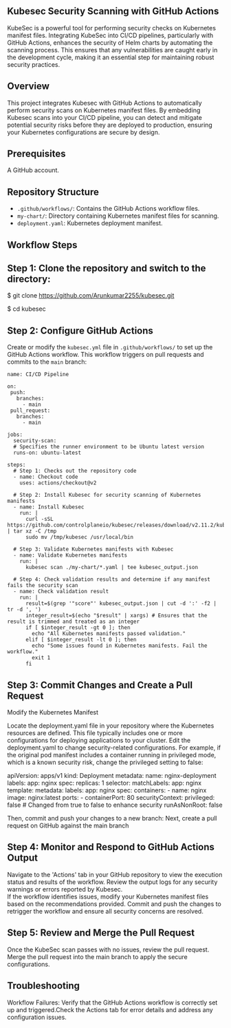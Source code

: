 
## Kubesec Security Scanning with GitHub Actions

KubeSec is a powerful tool for performing security checks on Kubernetes manifest files. Integrating KubeSec into CI/CD pipelines, particularly with GitHub Actions, enhances the security of Helm charts by automating the scanning process. This ensures that any vulnerabilities are caught early in the development cycle, making it an essential step for maintaining robust security practices.

## Overview

This project integrates Kubesec with GitHub Actions to automatically perform security scans on Kubernetes manifest files. By embedding Kubesec scans into your CI/CD pipeline, you can detect and mitigate potential security risks before they are deployed to production, ensuring your Kubernetes configurations are secure by design.


## Prerequisites

A GitHub account.


## Repository Structure

- `.github/workflows/`: Contains the GitHub Actions workflow files.
- `my-chart/`: Directory containing Kubernetes manifest files for scanning.
- `deployment.yaml`: Kubernetes deployment manifest.

## Workflow Steps

## Step 1: Clone the repository and switch to the directory:

$ git clone https://github.com/Arunkumar2255/kubesec.git

$ cd kubesec


## Step 2: Configure GitHub Actions

Create or modify the `kubesec.yml` file in `.github/workflows/` to set up the GitHub Actions workflow. This workflow triggers on pull requests and commits to the `main` branch:

    name: CI/CD Pipeline

    on:
     push:
       branches:
         - main
     pull_request:
       branches:
         - main

    jobs:
      security-scan:
      # Specifies the runner environment to be Ubuntu latest version
      runs-on: ubuntu-latest

    steps:
      # Step 1: Checks out the repository code
      - name: Checkout code
        uses: actions/checkout@v2

      # Step 2: Install Kubesec for security scanning of Kubernetes manifests
      - name: Install Kubesec
        run: |
          curl -sSL https://github.com/controlplaneio/kubesec/releases/download/v2.11.2/kubesec_linux_amd64.tar.gz | tar xz -C /tmp
          sudo mv /tmp/kubesec /usr/local/bin

      # Step 3: Validate Kubernetes manifests with Kubesec
      - name: Validate Kubernetes manifests
        run: |
          kubesec scan ./my-chart/*.yaml | tee kubesec_output.json

      # Step 4: Check validation results and determine if any manifest fails the security scan
      - name: Check validation result
        run: |
          result=$(grep '"score"' kubesec_output.json | cut -d ':' -f2 | tr -d ', ')
          integer_result=$(echo "$result" | xargs) # Ensures that the result is trimmed and treated as an integer
          if [ $integer_result -gt 0 ]; then
            echo "All Kubernetes manifests passed validation."
          elif [ $integer_result -lt 0 ]; then
            echo "Some issues found in Kubernetes manifests. Fail the workflow."
            exit 1
          fi


## Step 3: Commit Changes and Create a Pull Request

Modify the Kubernetes Manifest

Locate the deployment.yaml file in your repository where the Kubernetes resources are defined. This file typically includes one or more configurations for deploying applications to your cluster.
Edit the deployment.yaml to change security-related configurations. For example, if the original pod manifest includes a container running in privileged mode, which is a known security risk, change the privileged setting to false:



apiVersion: apps/v1
kind: Deployment
metadata:
  name: nginx-deployment
  labels:
    app: nginx
spec:
  replicas: 1
  selector:
    matchLabels:
      app: nginx
  template:
    metadata:
      labels:
        app: nginx
    spec:
      containers:
      - name: nginx
        image: nginx:latest
        ports:
        - containerPort: 80
        securityContext:
         privileged: false  # Changed from true to false to enhance security
         runAsNonRoot: false


Then, commit and push your changes to a new branch:
Next, create a pull request on GitHub against the main branch

## Step 4: Monitor and Respond to GitHub Actions Output

Navigate to the 'Actions' tab in your GitHub repository to view the execution status and results of the workflow.
Review the output logs for any security warnings or errors reported by Kubesec.         
If the workflow identifies issues, modify your Kubernetes manifest files based on the recommendations provided.
Commit and push the changes to retrigger the workflow and ensure all security concerns are resolved.

## Step 5: Review and Merge the Pull Request

Once the KubeSec scan passes with no issues, review the pull request.
Merge the pull request into the main branch to apply the secure configurations.


## Troubleshooting

Workflow Failures: Verify that the GitHub Actions workflow is correctly set up and triggered.Check the Actions tab for error details and address any configuration issues.
